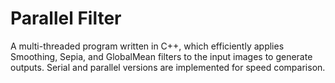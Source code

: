 # Parallel Filter
A multi-threaded program written in C++, which efficiently applies Smoothing, Sepia, and GlobalMean filters to the input images to generate outputs. Serial and parallel versions are implemented for speed comparison.
